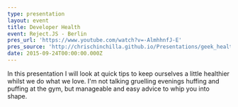 ```yaml
---
type: presentation
layout: event
title: Developer Health
event: Reject.JS - Berlin
pres_url: 'https://www.youtube.com/watch?v=-AlmhhnfJ-E'
pres_source: 'http://chrischinchilla.github.io/Presentations/geek_health'
date: 2015-09-24T00:00:00.000Z
---
```


In this presentation I will look at quick tips to keep ourselves a little healthier whilst we do what we love. I'm not talking gruelling evenings huffing and puffing at the gym, but manageable and easy advice to whip you into shape.
